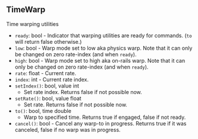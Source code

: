 ## TimeWarp

Time warping utilities

- `ready`: bool - Indicator that warping utilities are ready for commands. (`to` will return false otherwise.)
- `low`: bool - Warp mode set to low aka physics warp. Note that it can only be changed on zero rate-index (and when `ready`).
- `high`: bool - Warp mode set to high aka on-rails warp. Note that it can only be changed on zero rate-index (and when `ready`).
- `rate`: float - Current rate.
- `index`: int - Current rate index.
- `setIndex()`: bool, value int
  - Set rate index. Returns false if not possible now.
- `setRate()`: bool, value float
  - Set rate. Returns false if not possible now.
- `to()`: bool, time double
  - Warp to specified time. Returns true if engaged, false if not ready.
- `cancel()`: bool - Cancel any warp-to in progress. Returns true if it was canceled, false if no warp was in progress.
